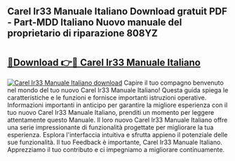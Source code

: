 ## Carel Ir33 Manuale Italiano Download gratuit PDF - Part-MDD Italiano Nuovo manuale del proprietario di riparazione 808YZ

# <h2><a href="http://dfctny.blite.top/?on=Carel+Ir33+Manuale+Italiano">🔗Download 👉🔴 Carel Ir33 Manuale Italiano</a></h2>

[![Carel Ir33 Manuale Italiano download](https://i.imgur.com/lujVjoI.png)](http://dfctny.blite.top/?on=Carel+Ir33+Manuale+Italiano)
Capire il tuo compagno benvenuto nel mondo del tuo nuovo Carel Ir33 Manuale Italiano! Questa guida spiega le caratteristiche e le funzioni e fornisce importanti istruzioni operative. Informazioni importanti in anticipo per garantire la migliore esperienza con il tuo nuovo Carel Ir33 Manuale Italiano, prenditi un momento per leggere attentamente questo Manuale. Il loro nuovo Carel Ir33 Manuale Italiano offre una serie impressionante di funzionalità progettate per migliorare la tua esperienza. Esplora l'interfaccia intuitiva e sfrutta appieno il potenziale delle sue funzionalità. Il tuo Feedback è importante, Carel Ir33 Manuale Italiano. Apprezziamo il tuo contributo e ci impegniamo a migliorare continuamente.
